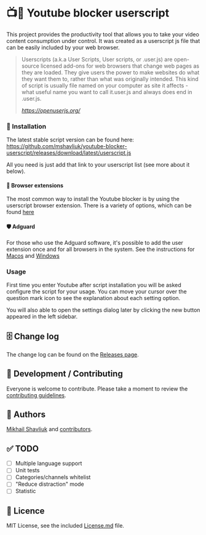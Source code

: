 # 📺🚫 Youtube blocker userscript

This project provides the productivity tool that allows you to take your video content consumption under control. It was created as a userscript js file that can be easily included by your web browser.

> Userscripts (a.k.a User Scripts, User scripts, or .user.js) are open-source licensed add-ons for web browsers that change web pages as they are loaded. They give users the power to make websites do what they want them to, rather than what was originally intended. This kind of script is usually file named on your computer as site it affects - what useful name you want to call it.user.js and always does end in .user.js.
>
> _https://openuserjs.org/_

### 💾 Installation

The latest stable script version can be found here: https://github.com/mshavliuk/youtube-blocker-userscript/releases/download/latest/userscript.js

All you need is just add that link to your userscript list (see more about it below).

#### 🧩 Browser extensions

The most common way to install the Youtube blocker is by using the userscript browser extension. There is a variety of options, which can be found [here](https://openuserjs.org/about/Userscript-Beginners-HOWTO)

#### 🛡 Adguard

For those who use the Adguard software, it's possible to add the user extension once and for all browsers in the system. See the instructions for [Macos](https://kb.adguard.com/en/macos/features/extensions) and [Windows](https://kb.adguard.com/en/windows/features/extensions)

### Usage

First time you enter Youtube after script installation you will be asked configure the script for your usage. You can move your cursor over the question mark icon to see the explanation about each setting option.

You will also able to open the settings dialog later by clicking the new button appeared in the left sidebar.

## 🗄 Change log

The change log can be found on the [Releases page](https://github.com/mshavliuk/youtube-blocker-userscript/releases).

## 🤝 Development / Contributing

Everyone is welcome to contribute. Please take a moment to review the [contributing guidelines](Contributing.md).

## 👤 Authors

[Mikhail Shavliuk](https://github.com/mshavliuk) and [contributors](https://github.com/mshavliuk/youtube-blocker-userscript/graphs/contributors).

## ✅ TODO

- [ ] Multiple language support
- [ ] Unit tests
- [ ] Categories/channels whitelist
- [ ] "Reduce distraction" mode
- [ ] Statistic

## 📝 Licence

MIT License, see the included [License.md](License.md) file.
